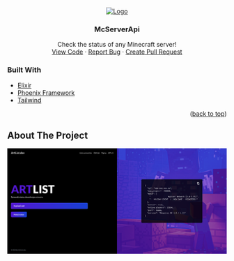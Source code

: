 <a id="readme-top"></a>
<!-- PROJECT LOGO -->
<br />
<div align="center">
  <a href="https://github.com/othneildrew/Best-README-Template">
    <img src="https://hexdocs.pm/phoenix/assets/logo.png" alt="Logo" width="64" height="48">
  </a>
  <h3 align="center">McServerApi</h3>
  <span align="center">
    Check the status of any Minecraft server!
    <br />
    <a href="https://github.com/Wojtazzzz/mc_server_api/">View Code</a>
    ·
    <a href="https://github.com/Wojtazzzz/mc_server_api/issues/new?labels=bug&template=bug-report---.md">Report Bug</a>
    ·
    <a href="https://github.com/Wojtazzzz/mc_server_api/compare">Create Pull Request</a>
  </p>
</div>

<!-- BUILT WITH -->
### Built With

* [Elixir](https://elixir-lang.org/)
* [Phoenix Framework](https://www.phoenixframework.org/)
* [Tailwind](https://tailwindcss.com/)

<p align="right">(<a href="#readme-top">back to top</a>)</p>

<!-- ABOUT THE PROJECT -->
## About The Project

![page view with server status](priv/static/images/readme/page-view-with-server-status.png)
